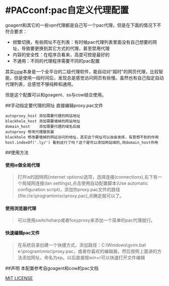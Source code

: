 #PACconf:pac自定义代理配置
=======

goagent和其它的一些vpn代理都是自己写一个pac代理，但是在下面的情况下不符合要求：

- 频繁切换，有些网址不在列表：有时候pac代理列表里面没有自己想要的网址，导致要更换到其它方式的代理，甚至禁用代理
- 内容的安全性：在程序员看来，高度可控是最好的
- 不通用：不同的代理程序需要不同的pac配置


其实[cow](https://github.com/cyfdecyf/cow)本身是一个全平台的二级代理软件，能自动对“超时”的网页代理，比较智能，但是使用一段时间后，发现总是感觉访问网页有些慢。虽然也有自己指定自动代理列表，总感觉不够纯粹和通用。

但是这个配置可以和goagent、ss与cow结合使用。

##手动指定要代理的网址
直接编辑proxy.pac文件
```
autoproxy_host 添加需要代理的网站地址
blackhole_host 添加需要墙掉的网站地址
domain_host    添加需要代理的域名后缀
autoproxy 修改代理服务器
blackhole 修改要墙掉的网站访问的地址，其实这个网址可以自由发挥，有意想不到的作用
host.indexOf('.ly/') 看到这行了吗？这个是可以添加网站域的,同domain_host作用
```

##使用方法

#### 使用ie做全局代理
>打开ie的因特网(internet options)选项，选择连接(connections),右下有一个局域网连接(lan settings),点击使用自动配置脚本(Use automatic configuration script)，添加你proxy.pac文件的路径(file://e:\program\misc\proxy.pac),点确定就可以了。

#### 使用浏览器代理
>可以使用switchsharp或者foxyproxy来添加一个简单的pac代理就行。

#### 快速编辑pac文件
>在系统目录创建一个快捷方式，添加路径：C:\Windows\gvim.bat e:\program\misc\proxy.pac，或者你喜欢的编辑器，然后按照上面讲的方法添加网址，命名为ep。以后直接按win+r可以快速打开文件编辑


##声明
本配置参考自goagent和cow的pac文档

[MIT LICENSE](https://github.com/yantze/pacconf/blob/master/LICENSE)
